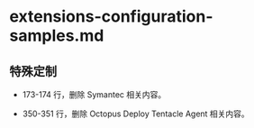 # extensions-configuration-samples.md

## 特殊定制

* 173-174 行，删除 Symantec 相关内容。

* 350-351 行，删除 Octopus Deploy Tentacle Agent 相关内容。